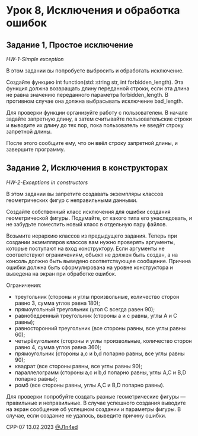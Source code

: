 # Урок 8, Исключения и обработка ошибок
## Задание 1, Простое исключение
*HW-1-Simple exception*

В этом задании вы попробуете выбросить и обработать исключение.

Создайте функцию int function(std::string str, int forbidden_length). Эта функция должна возвращать длину переданной строки, 
если эта длина не равна значению переданного параметра forbidden_length. В противном случае она должна выбрасывать исключение bad_length.

Для проверки функции организуйте работу с пользователем. В начале задайте запретную длину, а затем считывайте пользовательские 
строки и выводите их длину до тех пор, пока пользователь не введёт строку запретной длины. 

После этого сообщите ему, что он ввёл строку запретной длины, и завершите программу.

## Задание 2, Исключения в конструкторах
*HW-2-Exceptions in constructors*

В этом задании вы запретите создавать экземпляры классов геометрических фигур с неправильными данными.

Создайте собственный класс исключения для ошибки создания геометрической фигуры. 
Подумайте, от какого типа его унаследовать, и не забудьте поместить новый класс в отдельную пару файлов.

Возьмите иерархию классов из предыдущего задания. Теперь при создании экземпляров классов вам нужно проверять аргументы, которые поступают на вход конструктору. 
Если аргументы не соответствуют ограничениям, объект не должен быть создан, а на консоль должно быть выведено соответствующее сообщение. 
Причина ошибки должна быть сформулирована на уровне конструктора и выведена на экран при обработке ошибок.

Ограничения:

- треугольник (стороны и углы произвольные, количество сторон равно 3, сумма углов равна 180);
- прямоугольный треугольник (угол C всегда равен 90);
- равнобедренный треугольник (стороны a и c равны, углы A и C равны);
- равносторонний треугольник (все стороны равны, все углы равны 60);
- четырёхугольник (стороны и углы произвольные, количество сторон равно 4, сумма углов равна 360);
- прямоугольник (стороны a,c и b,d попарно равны, все углы равны 90);
- квадрат (все стороны равны, все углы равны 90);
- параллелограмм (стороны a,c и b,d попарно равны, углы A,C и B,D попарно равны);
- ромб (все стороны равны, углы A,C и B,D попарно равны).

Для проверки попробуйте создать разные геометрические фигуры — правильные и неправильные. В случае успешного создания выводите на экран 
сообщение об успешном создании и параметры фигуры. В случае, если создание не удалось, выведите причину ошибки.

CPP-07
13.02.2023
[@J1n4ed](https://github.com/J1n4ed)